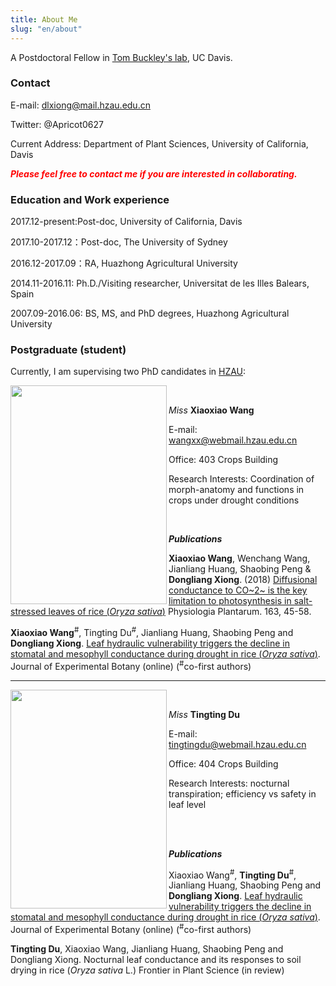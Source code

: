 ```yaml
---
title: About Me
slug: "en/about"
---
```


A Postdoctoral Fellow in [Tom Buckley's lab](https://buckleylab.ucdavis.edu/), UC Davis. 

### Contact

E-mail: dlxiong@mail.hzau.edu.cn

Twitter: @Apricot0627

Current Address: Department of Plant Sciences, University of California, Davis

<span style = "color:red"> _**Please feel free to contact me if you are interested in collaborating.**_ </span>

### Education and Work experience

2017.12-present:Post-doc, University of California, Davis

2017.10-2017.12：Post-doc, The University of Sydney

2016.12-2017.09：RA, Huazhong Agricultural University

2014.11-2016.11: Ph.D./Visiting researcher, Universitat de les Illes Balears, Spain

2007.09-2016.06: BS, MS, and PhD degrees, Huazhong Agricultural University

### Postgraduate (student)

Currently, I am supervising two PhD candidates in [HZAU](www.hzau.edu.cn):

<img align="left" width="250" height="350" src="/img/xiaoxiao.png">

<br/>

 _Miss_ **Xiaoxiao Wang**

 E-mail: wangxx@webmail.hzau.edu.cn
 
 Office: 403 Crops Building
 
 Research Interests: Coordination of morph-anatomy and functions in crops under drought conditions

<br/>

_**Publications**_

**Xiaoxiao Wang**, Wenchang Wang, Jianliang Huang, Shaobing Peng & **Dongliang Xiong**. (2018) [Diffusional conductance to CO~2~ is the key limitation to photosynthesis in salt-stressed leaves of rice (_Oryza sativa_)](https://doi.org/10.1111/ppl.12653) Physiologia Plantarum. 163, 45-58.

**Xiaoxiao Wang**<sup>#</sup>, Tingting Du<sup>#</sup>, Jianliang Huang, Shaobing Peng and **Dongliang Xiong**.  [Leaf hydraulic vulnerability triggers the decline in stomatal and mesophyll conductance during drought in rice (_Oryza sativa_)](https://doi.org/10.1093/jxb/ery188).  Journal of Experimental Botany (online) (<sup>#</sup>co-first authors)

---------

<img align="left" width="250" height="350" src="/img/tingting.png">

<br/>

 _Miss_ **Tingting Du**

 E-mail: tingtingdu@webmail.hzau.edu.cn 
 
 Office: 404 Crops Building
 
 Research Interests: nocturnal transpiration;  efficiency vs safety in leaf level

<br/> <br/>

_**Publications**_

Xiaoxiao Wang<sup>#</sup>, **Tingting Du**<sup>#</sup>, Jianliang Huang, Shaobing Peng and **Dongliang Xiong**.  [Leaf hydraulic vulnerability triggers the decline in stomatal and mesophyll conductance during drought in rice (_Oryza sativa_)](https://doi.org/10.1093/jxb/ery188).  Journal of Experimental Botany (online) (<sup>#</sup>co-first authors)

**Tingting Du**, Xiaoxiao Wang, Jianliang Huang, Shaobing Peng and Dongliang Xiong.  Nocturnal leaf conductance and its responses to soil drying in rice (*Oryza sativa* L.)  Frontier in Plant Science (in review)


